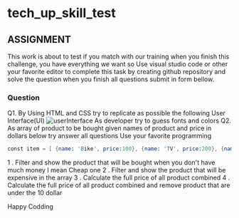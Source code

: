 # tech_up_skill_test

## ASSIGNMENT

This work is about to test if you match with our training when you finish this challenge, you have everything we want so Use visual studio code or other your favorite editor to complete this task by creating github repository and solve the question when you finish all questions submit in form bellow.

### Question

Q1. By Using HTML and CSS try to replicate as possible the following User Interface(UI)
![userInterface](https://mbcreative.ca/blog/wp-content/uploads/2019/11/form_4x.png)
As developer try to guess fonts and colors
Q2. As array of product to be bought given names of product and price in dollars below try answer all questions Use your favorite programming

```s
const item = [ {name: 'Bike', price:100}, {name: 'TV', price:200}, {name: 'Album', price:10}, {name: 'Book', price:5}, {name: 'Phone', price:500}, {name: 'Computer', price:1000}, ],
```

1 . Filter and show the product that will be bought when you don't have much money I mean Cheap one
2 . Filter and show the product that will be expensive in the array
3 . Calculate the full price of all product combined
4 . Calculate the full price of all product combined and remove product that are under the 10 dollar

Happy Codding
